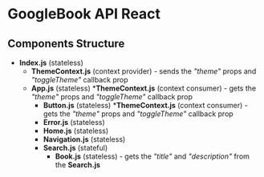 # GoogleBook API React

## Components Structure
* __Index.js__ (stateless)
    * __ThemeContext.js__ (context provider) - sends the _"theme"_ props and _"toggleTheme"_ callback prop
    * __App.js__ (stateless) 
        *__ThemeContext.js__ (context consumer) - gets the _"theme"_ props and _"toggleTheme"_ callback prop
        * __Button.js__ (stateless) 
            *__ThemeContext.js__ (context consumer) - gets the _"theme"_ props and _"toggleTheme"_ callback prop
        * __Error.js__ (stateless)  
        * __Home.js__ (stateless) 
        * __Navigation.js__ (stateless)  
        * __Search.js__ (stateful) 
            * __Book.js__ (stateless) - gets the _"title"_ and _"description"_ from the __Search.js__